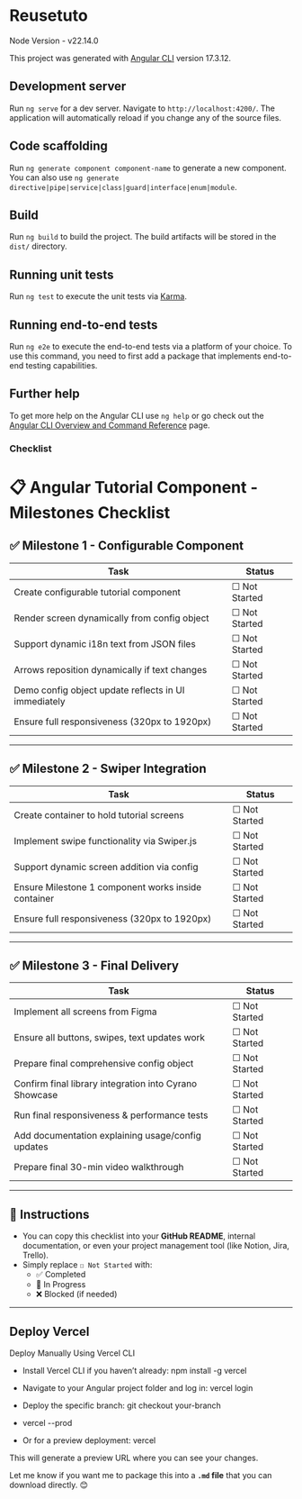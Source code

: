 # Reusetuto

Node Version - v22.14.0


This project was generated with [Angular CLI](https://github.com/angular/angular-cli) version 17.3.12.

## Development server

Run `ng serve` for a dev server. Navigate to `http://localhost:4200/`. The application will automatically reload if you change any of the source files.

## Code scaffolding

Run `ng generate component component-name` to generate a new component. You can also use `ng generate directive|pipe|service|class|guard|interface|enum|module`.

## Build

Run `ng build` to build the project. The build artifacts will be stored in the `dist/` directory.

## Running unit tests

Run `ng test` to execute the unit tests via [Karma](https://karma-runner.github.io).

## Running end-to-end tests

Run `ng e2e` to execute the end-to-end tests via a platform of your choice. To use this command, you need to first add a package that implements end-to-end testing capabilities.

## Further help

To get more help on the Angular CLI use `ng help` or go check out the [Angular CLI Overview and Command Reference](https://angular.io/cli) page.


### Checklist ###
# 📋 Angular Tutorial Component - Milestones Checklist

## ✅ Milestone 1 - Configurable Component
| Task | Status |
|---|---|
| Create configurable tutorial component | ☐ Not Started |
| Render screen dynamically from config object | ☐ Not Started |
| Support dynamic i18n text from JSON files | ☐ Not Started |
| Arrows reposition dynamically if text changes | ☐ Not Started |
| Demo config object update reflects in UI immediately | ☐ Not Started |
| Ensure full responsiveness (320px to 1920px) | ☐ Not Started |

---

## ✅ Milestone 2 - Swiper Integration
| Task | Status |
|---|---|
| Create container to hold tutorial screens | ☐ Not Started |
| Implement swipe functionality via Swiper.js | ☐ Not Started |
| Support dynamic screen addition via config | ☐ Not Started |
| Ensure Milestone 1 component works inside container | ☐ Not Started |
| Ensure full responsiveness (320px to 1920px) | ☐ Not Started |

---

## ✅ Milestone 3 - Final Delivery
| Task | Status |
|---|---|
| Implement all screens from Figma | ☐ Not Started |
| Ensure all buttons, swipes, text updates work | ☐ Not Started |
| Prepare final comprehensive config object | ☐ Not Started |
| Confirm final library integration into Cyrano Showcase | ☐ Not Started |
| Run final responsiveness & performance tests | ☐ Not Started |
| Add documentation explaining usage/config updates | ☐ Not Started |
| Prepare final 30-min video walkthrough | ☐ Not Started |

---

## 🔔 Instructions
- You can copy this checklist into your **GitHub README**, internal documentation, or even your project management tool (like Notion, Jira, Trello).
- Simply replace `☐ Not Started` with:
    - ✅ Completed
    - 🚧 In Progress
    - ❌ Blocked (if needed)

---

## Deploy Vercel
Deploy Manually Using Vercel CLI
- Install Vercel CLI if you haven’t already:
        npm install -g vercel

- Navigate to your Angular project folder and log in:
        vercel login

- Deploy the specific branch:
        git checkout your-branch

- vercel --prod
- Or for a preview deployment:
        vercel
        
This will generate a preview URL where you can see your changes.


Let me know if you want me to package this into a **`.md` file** that you can download directly. 😊